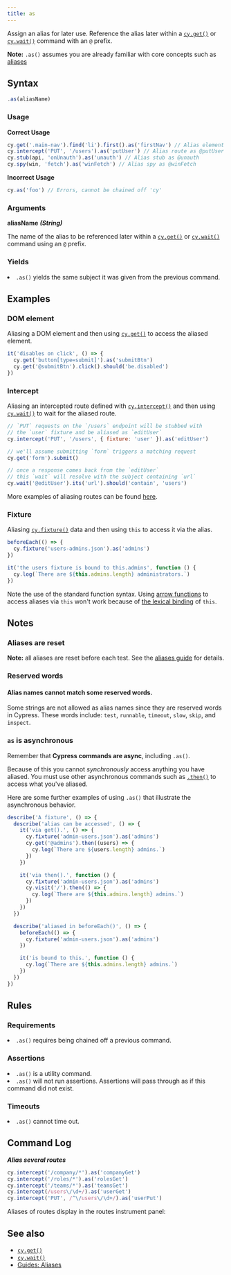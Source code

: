 ```yaml
---
title: as
---
```


Assign an alias for later use. Reference the alias later within a
[`cy.get()`](/api/commands/get) or [`cy.wait()`](/api/commands/wait) command
with an `@` prefix.

<Alert type="info">

**Note:** `.as()` assumes you are already familiar with core concepts such as
[aliases](/guides/core-concepts/variables-and-aliases)

</Alert>

## Syntax

```javascript
.as(aliasName)
```

### Usage

**<Icon name="check-circle" color="green"/> Correct Usage**

```javascript
cy.get('.main-nav').find('li').first().as('firstNav') // Alias element as @firstNav
cy.intercept('PUT', '/users').as('putUser') // Alias route as @putUser
cy.stub(api, 'onUnauth').as('unauth') // Alias stub as @unauth
cy.spy(win, 'fetch').as('winFetch') // Alias spy as @winFetch
```

**<Icon name="exclamation-triangle" color="red"/> Incorrect Usage**

```javascript
cy.as('foo') // Errors, cannot be chained off 'cy'
```

### Arguments

**<Icon name="angle-right"/> aliasName** **_(String)_**

The name of the alias to be referenced later within a
[`cy.get()`](/api/commands/get) or [`cy.wait()`](/api/commands/wait) command
using an `@` prefix.

### Yields [<Icon name="question-circle"/>](/guides/core-concepts/introduction-to-cypress#Subject-Management)

<List><li>`.as()` yields the same subject it was given from the previous
command.</li></List>

## Examples

### DOM element

Aliasing a DOM element and then using [`cy.get()`](/api/commands/get) to access
the aliased element.

```javascript
it('disables on click', () => {
  cy.get('button[type=submit]').as('submitBtn')
  cy.get('@submitBtn').click().should('be.disabled')
})
```

### Intercept

Aliasing an intercepted route defined with
[`cy.intercept()`](/api/commands/intercept) and then using
[`cy.wait()`](/api/commands/wait) to wait for the aliased route.

```javascript
// `PUT` requests on the `/users` endpoint will be stubbed with
// the `user` fixture and be aliased as `editUser`
cy.intercept('PUT', '/users', { fixture: 'user' }).as('editUser')

// we'll assume submitting `form` triggers a matching request
cy.get('form').submit()

// once a response comes back from the `editUser`
// this `wait` will resolve with the subject containing `url`
cy.wait('@editUser').its('url').should('contain', 'users')
```

More examples of aliasing routes can be found
[here](/api/commands/intercept#Aliasing-an-intercepted-route).

### Fixture

Aliasing [`cy.fixture()`](/api/commands/fixture) data and then using `this` to
access it via the alias.

```javascript
beforeEach(() => {
  cy.fixture('users-admins.json').as('admins')
})

it('the users fixture is bound to this.admins', function () {
  cy.log(`There are ${this.admins.length} administrators.`)
})
```

<Alert type="warning">

Note the use of the standard function syntax. Using
[arrow functions](https://developer.mozilla.org/en-US/docs/Web/JavaScript/Reference/Functions/Arrow_functions)
to access aliases via `this` won't work because of
[the lexical binding](https://developer.mozilla.org/en-US/docs/Web/JavaScript/Reference/Functions/Arrow_functions#No_separate_this)
of `this`.

</Alert>

## Notes

### Aliases are reset

<Alert type="warning">

**Note:** all aliases are reset before each test. See the
[aliases guide](/guides/core-concepts/variables-and-aliases) for details.

</Alert>

### Reserved words

#### Alias names cannot match some reserved words.

Some strings are not allowed as alias names since they are reserved words in
Cypress. These words include: `test`, `runnable`, `timeout`, `slow`, `skip`, and
`inspect`.

### `as` is asynchronous

Remember that **Cypress commands are async**, including `.as()`.

Because of this you cannot _synchronously_ access anything you have aliased. You
must use other asynchronous commands such as [`.then()`](/api/commands/then) to
access what you've aliased.

Here are some further examples of using `.as()` that illustrate the asynchronous
behavior.

```javascript
describe('A fixture', () => {
  describe('alias can be accessed', () => {
    it('via get().', () => {
      cy.fixture('admin-users.json').as('admins')
      cy.get('@admins').then((users) => {
        cy.log(`There are ${users.length} admins.`)
      })
    })

    it('via then().', function () {
      cy.fixture('admin-users.json').as('admins')
      cy.visit('/').then(() => {
        cy.log(`There are ${this.admins.length} admins.`)
      })
    })
  })

  describe('aliased in beforeEach()', () => {
    beforeEach(() => {
      cy.fixture('admin-users.json').as('admins')
    })

    it('is bound to this.', function () {
      cy.log(`There are ${this.admins.length} admins.`)
    })
  })
})
```

## Rules

### Requirements [<Icon name="question-circle"/>](/guides/core-concepts/introduction-to-cypress#Chains-of-Commands)

<List><li>`.as()` requires being chained off a previous command.</li></List>

### Assertions [<Icon name="question-circle"/>](/guides/core-concepts/introduction-to-cypress#Assertions)

<List><li>`.as()` is a utility command.</li><li>`.as()` will not run assertions.
Assertions will pass through as if this command did not exist.</li></List>

### Timeouts [<Icon name="question-circle"/>](/guides/core-concepts/introduction-to-cypress#Timeouts)

<List><li>`.as()` cannot time out.</li></List>

## Command Log

**_Alias several routes_**

```javascript
cy.intercept('/company/*').as('companyGet')
cy.intercept('/roles/*').as('rolesGet')
cy.intercept('/teams/*').as('teamsGet')
cy.intercept(/users\/\d+/).as('userGet')
cy.intercept('PUT', /^\/users\/\d+/).as('userPut')
```

Aliases of routes display in the routes instrument panel:

<DocsImage src="/img/api/as/routes-table-in-command-log.png" alt="Command log for route" />

## See also

- [`cy.get()`](/api/commands/get)
- [`cy.wait()`](/api/commands/wait)
- [Guides: Aliases](/guides/core-concepts/variables-and-aliases)
